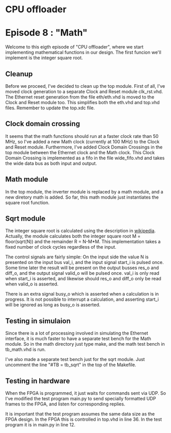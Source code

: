 # CPU offloader
# Episode 8 : "Math"

Welcome to this eigth episode of "CPU offloader", where we start
implementing mathematical functions in our design. The first
funcion we'll implement is the integer square root.

## Cleanup
Before we proceed, I've decided to clean up the top module. First of all, I've
moved clock generation to a separate Clock and Reset module clk\_rst.vhd.  The
Ethernet reset generation from the file eth/eth.vhd is moved to the Clock and
Reset module too. This simplifies both the eth.vhd and top.vhd files. Remember
to update the top.xdc file.

## Clock domain crossing
It seems that the math functions should run at a faster clock rate than 50 MHz,
so I've added a new Math clock (currently at 100 MHz) to the Clock and Reset
module.  Furthermore, I've added Clock Domain Crossings in the top module
between the Ethernet clock and the Math clock. This Clock Domain Crossing is
implemented as a fifo in the file wide\_fifo.vhd and takes the wide data bus as
both input and output.

## Math module
In the top module, the inverter module is replaced by a math module, and a new
diretory math is added.
So far, this math module just instantiates the square root function.

## Sqrt module
The integer square root is calculated using the description in
[wikipedia](https://en.wikipedia.org/wiki/Methods_of_computing_square_roots#Binary_numeral_system_(base_2)).
Actually, the module calculates both the integer square root M = floor(sqrt(N))
and the remainder R = N-M\*M.  This implementation takes a fixed number of
clock cycles regardless of the input.

The control signals are fairly simple: On the input side the value N is
presented on the input bus val\_i, and the input signal start\_i is pulsed
once. Some time later the result will be present on the output busses res\_o
and diff\_o, and the output signal valid\_o will be pulsed once. val\_i is only
read when start\_i is asserted, and likewise should res\_o and diff\_o only be
read when valid\_o is asserted.

There is an extra signal busy\_o which is asserted when a calculation is in
progress. It is not possible to interrupt a calculation, and asserting start\_i
will be ignored as long as busy\_o is asserted. 

## Testing in simulaion
Since there is a lot of processing involved in simulating the Ethernet
interface, it is much faster to have a separate test bench for the Math module.
So in the math directory just type make, and the math test bench in
tb\_math.vhd is run.

I've also made a separate test bench just for the sqrt module. Just uncomment
the line "#TB = tb\_sqrt" in the top of the Makefile.

## Testing in hardware
When the FPGA is programmed, it just waits for commands sent via UDP. So I've
modified the test program main.py to send specially formatted UDP frames to the
FPGA, and listen for corresponding replies.

It is important that the test program assumes the same data size as the FPGA
design. In the FPGA this is controlled in top.vhd in line 36. In the test program
it is in main.py in line 12.

